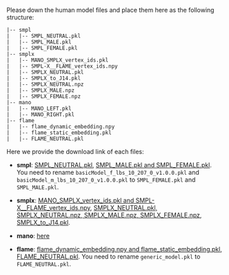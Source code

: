 Please down the human model files and place them here as the following structure:

```
|-- smpl
|   |-- SMPL_NEUTRAL.pkl
|   |-- SMPL_MALE.pkl
|   |-- SMPL_FEMALE.pkl
|-- smplx
|   |-- MANO_SMPLX_vertex_ids.pkl
|   |-- SMPL-X__FLAME_vertex_ids.npy
|   |-- SMPLX_NEUTRAL.pkl
|   |-- SMPLX_to_J14.pkl
|   |-- SMPLX_NEUTRAL.npz
|   |-- SMPLX_MALE.npz
|   |-- SMPLX_FEMALE.npz
|-- mano
|   |-- MANO_LEFT.pkl
|   |-- MANO_RIGHT.pkl
|-- flame
|   |-- flame_dynamic_embedding.npy
|   |-- flame_static_embedding.pkl
|   |-- FLAME_NEUTRAL.pkl
```

Here we provide the download link of each files:

- **smpl**: [SMPL_NEUTRAL.pkl](https://github.com/sampepose/smpl_models/raw/master/SMPL_NEUTRAL.pkl), [SMPL_MALE.pkl and SMPL_FEMALE.pkl](https://download.is.tue.mpg.de/download.php?domain=smpl&sfile=SMPL_python_v.1.0.0.zip). You need to rename `basicModel_f_lbs_10_207_0_v1.0.0.pkl` and `basicModel_m_lbs_10_207_0_v1.0.0.pkl`  to `SMPL_FEMALE.pkl` and `SMPL_MALE.pkl`.

- **smplx**: [MANO_SMPLX_vertex_ids.pkl and SMPL-X__FLAME_vertex_ids.npy](https://download.is.tue.mpg.de/download.php?domain=smplx&sfile=smplx_mano_flame_correspondences.zip), [SMPLX_NEUTRAL.pkl, SMPLX_NEUTRAL.npz, SMPLX_MALE.npz, SMPLX_FEMALE.npz](https://download.is.tue.mpg.de/download.php?domain=smplx&sfile=SMPLX_NEUTRAL_2020.npz), [SMPLX_to_J14.pkl](https://github.com/vchoutas/expose#preparing-the-data). 

- **mano**: [here](https://psfiles.is.tuebingen.mpg.de/downloads/mano/mano_v1_2-zip)

- **flame**:  [flame_dynamic_embedding.npy and flame_static_embedding.pkl](https://github.com/soubhiksanyal/RingNet/tree/master/flame_model), [FLAME_NEUTRAL.pkl](https://download.is.tue.mpg.de/download.php?domain=flame&resume=1&sfile=FLAME2019.zip). You need to rename `generic_model.pkl` to `FLAME_NEUTRAL.pkl`.